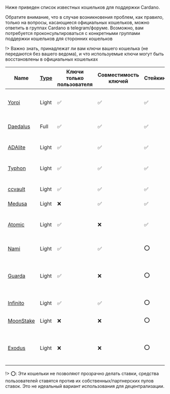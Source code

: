 
Ниже приведен список известных кошельков для поддержки Cardano.

Обратите внимание, что в случае возникновения проблем, как правило, только на вопросы, касающиеся официальных кошельков, можно ответить в группах Cardano в telegram/форуме. Возможно, вам потребуется проконсультироваться с конкретными группами поддержки кошельков для сторонних кошельков

!> Важно знать, принадлежат ли вам ключи вашего кошелька (не передаются без вашего ведома), и что используемые ключи могут быть восстановлены в официальных кошельках

|Name       |[Type][1]|Ключи только пользователя|Совместимость ключей|Стейкинг|Поддержка аппаратных кошельков |Open Source|Создатель|Platforms|
|-----------|---------|-------------------------|--------------------|--------|-------------------------------|-----------|---------|---------|
|[Yoroi]    |Light    |✅                      |✅                  |✅      |Ledger Nano S/X, Trezor Model T|[✅](https://github.com/emurgo/yoroi-frontend)|[Emurgo](https://emurgo.io)|Chromium Extension, Android, IPhone| 
|[Daedalus] |Full     |✅                      |✅                  |✅      |Ledger Nano S/X, Trezor Model T|[✅](https://github.com/input-output-hk/daedalus)|[IOG](https://iohk.io)|Windows, MacOS, Linux|
|[ADAlite]  |Light    |✅                      |✅                  |✅      |Ledger Nano S/X, Trezor Model T|[✅](https://github.com/vacuumlabs/adalite)|[VacuumLabs](https://www.vacuumlabs.com/)|Web|
|[Typhon]   |Light    |✅                |✅              |✅     |Ledger Nano S/X, Trezor Model T|❌|[Strica](https://strica.io/#our-work)|Web, Chromium Extension|
|[ccvault]  |Light    |✅                |✅              |✅     |Ledger Nano S/X, Trezor Model T|❌|[Tastenkunst](https://tastenkunst.com/)|Web|
|[Medusa]   |Light    |❌                      |✅                  |✅      |❌                           |❌|[Denis Kalinin](https://t.me/Fell_x27)|Web|
|[Atomic]   |Light    |✅                      |❌                  |✅      |❌                           |❌|[Atomic]|Windows, MacOS, Linux, Android, IPhone|
|[Nami]     |Light    |✅                |✅              |⭕     |❌                             |[✅](https://github.com/Berry-Pool/nami-wallet)|[Berry SPO](https://berrypool.io)|Chromium Extension|
|[Guarda]   |Light    |✅                      |❌                  |⭕      |❌                           |❌|[Guarda]|Chromium extension, Web, Windows, Android, IPhone|
|[Infinito] |Light    |✅                      |✅                  |⭕      |❌                           |[❌](https://github.com/infinityblockchainlabs)|[Infinito]|Android, Iphone|
|[MoonStake]|Light    |❌                      |❌                  |⭕      |❌                           |❌|[MoonStake]|Web, Android, IPhone|
|[Exodus]   |Light    |❌                      |❌                  |⭕      |❌                           |❌|[Exodus]|Windows, MacOS, Linux, Android, IPhone|

!> ⭕: Эти кошельки не позволяют прозрачно делать ставки, средства пользователей ставятся против их собственных/партнерских пулов ставок. Это не идеальный вариант использования для децентрализации.

[1]: Wallets/types.md#software-wallets
[Daedalus]: https://daedaluswallet.io
[Yoroi]: https://yoroi-wallet.com
[ADAlite]: https://www.adalite.io
[Typhon]: https://typhonwallet.io
[ccvault]: https://ccvault.io
[Medusa]: https://adawallet.io/
[Nami]: https://namiwallet.io
[Atomic]: https://atomicwallet.io/
[Guarda]: https://guarda.com
[Exodus]: https://www.exodus.io/
[Infinito]: https://www.infinitowallet.io
[MoonStake]: https://moonstake.io/
